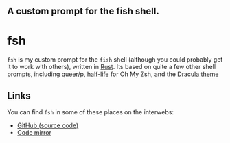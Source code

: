 A custom prompt for the fish shell.
---
# fsh

`fsh` is my custom prompt for the `fish` shell (although you could probably get it to work with others), written in [Rust](https://rust-lang.org/). Its based on quite a few other shell prompts, including [queer/p](https://github.com/queer/p), [half-life](https://github.com/ohmyzsh/ohmyzsh/blob/master/themes/half-life.zsh-theme) for Oh My Zsh, and the [Dracula theme](https://draculatheme.com/)

## Links

You can find `fsh` in some of these places on the interwebs:
- [GitHub (source code)](github://ashhhleyyy/fsh)
- [Code mirror](https://code.ashhhleyyy.dev/fsh)
